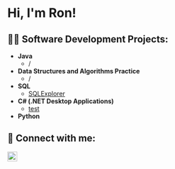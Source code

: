 <h1>Hi, I'm Ron! <br/></h1>

<h2>👨‍💻 Software Development Projects:</h2>

- <b> Java  </b>
  - /
- <b>Data Structures and Algorithms Practice </b>
  - /
- <b>SQL</b>
  - [SQLExplorer](https://github.com/RonDahan23/SQLExplorer.git)
- <b>C# (.NET Desktop Applications)</b>
  - [test](https://github.com/RonDahan23/4-In-a-Row.git)
- <b>Python</b>



<h2> 🤳 Connect with me:</h2>

[<img align="left" alt="JoshMadakor | LinkedIn" width="22px" src="https://cdn.jsdelivr.net/npm/simple-icons@v3/icons/linkedin.svg" />][linkedin]


[linkedin]: https://www.linkedin.com/in/r-dahan

<!--

Here are some ideas to get you started:

- 🔭 I’m currently working on ...
- 🌱 I’m currently learning ...
- 👯 I’m looking to collaborate on ...
- 🤔 I’m looking for help with ...
- 💬 Ask me about ...
- 📫 How to reach me: ...
- 😄 Pronouns: ...
- ⚡ Fun fact: ...
-->
